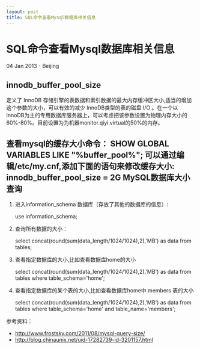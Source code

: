 ```yaml
---
layout: post
title: SQL命令查看Mysql数据库相关信息
---
```


SQL命令查看Mysql数据库相关信息
========================
04 Jan 2013 - Beijing

innodb_buffer_pool_size
----------------------
定义了 InnoDB 存储引擎的表数据和索引数据的最大内存缓冲区大小,适当的增加这个参数的大小，可以有效的减少 InnoDB类型的表的磁盘 I/O 。在一个以 InnoDB为主的专用数据库服务器上，可以考虑把该参数设置为物理内存大小的60%-80%。目前设置为为机器monitor.qiyi.virtual的50%的内存。

查看mysql的缓存大小命令：
	SHOW GLOBAL VARIABLES LIKE "%buffer_pool%";
可以通过编辑/etc/my.cnf,添加下面的语句来修改缓存大小:
	innodb_buffer_pool_size = 2G
MySQL数据库大小查询
-------------------
1. 进入information_schema 数据库（存放了其他的数据库的信息）:

	use information_schema; 

2. 查询所有数据的大小：

	select concat(round(sum(data_length/1024/1024),2),'MB') as data from tables;
 
3. 查看指定数据库的大小,比如查看数据库home的大小

	select concat(round(sum(data_length/1024/1024),2),'MB') as data from tables where table_schema='home';
 
4. 查看指定数据库的某个表的大小,比如查看数据库home中 members 表的大小

	select concat(round(sum(data_length/1024/1024),2),'MB') as data from tables where table_schema='home' and table_name='members';

参考资料：

+ <http://www.frostsky.com/2011/08/mysql-query-size/>
+ <http://blog.chinaunix.net/uid-17282739-id-3201157.html>	
